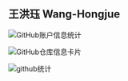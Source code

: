 ## 王洪珏  Wang-Hongjue

![GitHub账户信息统计](https://github-stats.ubrong.com/api?username=wang448721577&show_icons=true) 

![GitHub仓库信息卡片](https://github-stats.ubrong.com/api/pin/?username=wang448721577&repo=phoneweb-base) 

![github统计](https://stats.justsong.cn/api/github?username=wang448721577&lang=zh-CN)


